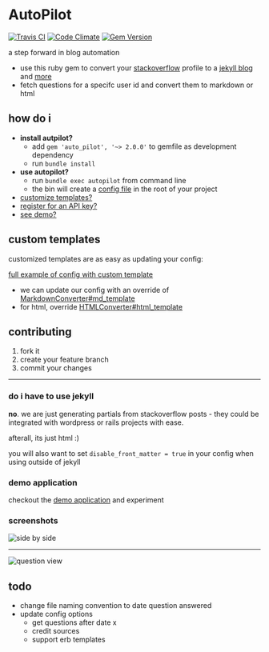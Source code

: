 # AutoPilot
[![Travis CI](https://travis-ci.org/lfender6445/auto_pilot.svg?branch=master)](https://travis-ci.org/lfender6445/auto_pilot)
[![Code Climate](https://codeclimate.com/github/lfender6445/auto_pilot/badges/gpa.svg)](https://codeclimate.com/github/lfender6445/auto_pilot)
[![Gem Version](https://badge.fury.io/rb/auto_pilot.svg)](http://badge.fury.io/rb/auto_pilot)
<!--
[![Test Coverage](https://codeclimate.com/github/lfender6445/auto_pilot/badges/coverage.svg)](https://codeclimate.com/github/lfender6445/auto_pilot)
-->

a step forward in blog automation
- use this ruby gem to convert your [stackoverflow](http://www.stackoverflow.com/) profile to a [jekyll blog](http://jekyllrb.com/) and [more](#do-i-have-to-use-jekyll)
- fetch questions for a specifc user id and convert them to markdown or html

## how do i
- __install autpilot?__
  - add `gem 'auto_pilot', '~> 2.0.0'` to gemfile as development dependency
  - run `bundle install`
- __use autopilot?__
  - run `bundle exec autopilot` from command line
  - the bin will create a [config file](https://github.com/lfender6445/auto_pilot/blob/master/lib/auto_pilot/templates/auto_pilot_config.rb) in the root of your project
- [customize templates?](#custom-templates)
- [register for an API key?](http://stackapps.com/apps/oauth/register)
- [see demo?](#demo-application)

## custom templates
customized templates are as easy as updating your config:

[full example of config with custom template](https://github.com/lfender6445/auto_pilot_demo/blob/custom_templates/auto_pilot_config.rb#L21)

- we can update our config with an override of [MarkdownConverter#md_template](https://github.com/lfender6445/auto_pilot/blob/e6fd551d64d27cd2a813bb71e6c0997eee9196d2/lib/auto_pilot/markdown_converter.rb#L25)
- for html, override [HTMLConverter#html_template](https://github.com/lfender6445/auto_pilot/blob/e6fd551d64d27cd2a813bb71e6c0997eee9196d2/lib/auto_pilot/html_converter.rb#L27)

## contributing

1. fork it
2. create your feature branch
3. commit your changes

________________________

### do i have to use jekyll
__no__. we are just generating partials from stackoverflow posts - they could be integrated with wordpress or rails projects with ease.

afterall, its just html :)

you will also want to set `disable_front_matter = true` in your config when using outside of jekyll

### demo application
checkout the [demo application](https://github.com/lfender6445/auto_pilot_demo) and experiment

### screenshots

![side by side](http://i.imgur.com/Ffbzequ.png)
________________________
![question view](http://i.imgur.com/O206sol.png)

## todo
- change file naming convention to date question answered
- update config options
  - get questions after date x
  - credit sources
  - support erb templates
